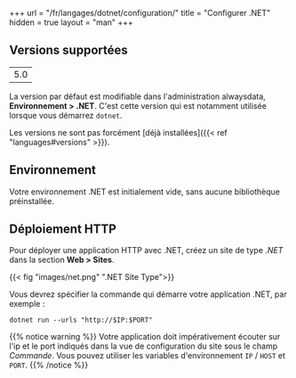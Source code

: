 +++
url = "/fr/langages/dotnet/configuration/"
title = "Configurer .NET"
hidden = true
layout = "man"
+++

## Versions supportées

||
|-----|
| 5.0 |

La version par défaut est modifiable dans l'administration alwaysdata, **Environnement > .NET**. C'est cette version qui est notamment utilisée lorsque vous démarrez `dotnet`.

Les versions ne sont pas forcément [déjà installées]({{< ref "languages#versions" >}}).

## Environnement

Votre environnement .NET est initialement vide, sans aucune bibliothèque préinstallée.

## Déploiement HTTP

Pour déployer une application HTTP avec .NET, créez un site de type *.NET* dans la section **Web > Sites**.

{{< fig "images/net.png" ".NET Site Type">}}

Vous devrez spécifier la commande qui démarre votre application .NET, par exemple :

```
dotnet run --urls "http://$IP:$PORT"
```

{{% notice warning %}}
Votre application doit impérativement écouter sur l'ip et le port indiqués dans la vue de configuration du site sous le champ *Commande*. Vous pouvez utiliser les variables d'environnement `IP` / `HOST` et `PORT`.
{{% /notice %}}
